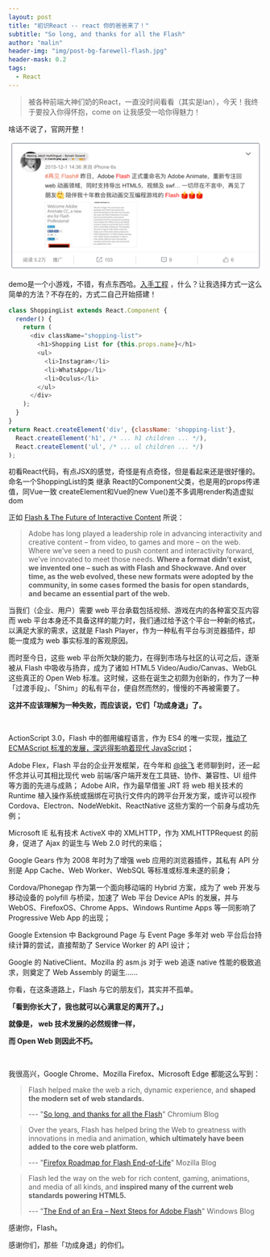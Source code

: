 ```yaml
---
layout: post
title: "初识React -- react 你的爸爸来了！"
subtitle: "So long, and thanks for all the Flash"
author: "malin"
header-img: "img/post-bg-farewell-flash.jpg"
header-mask: 0.2
tags:
  - React
---
```


> 被各种前端大神们奶的React，一直没时间看看（其实是lan），今天！我终于要投入你得怀抱，come on 让我感受一哈你得魅力！

啥话不说了，官网开整！


![](/img/in-post/post-f-f-weibo.png)


demo是一个小游戏，不错，有点东西哈。[入手工程](https://react.docschina.org/tutorial/tutorial.html#setup-option-1-write-code-in-the-browser) ，什么？让我选择方式一这么简单的方法？不存在的，方式二自己开始搭建！


```javascript
class ShoppingList extends React.Component {
  render() {
    return (
      <div className="shopping-list">
        <h1>Shopping List for {this.props.name}</h1>
        <ul>
          <li>Instagram</li>
          <li>WhatsApp</li>
          <li>Oculus</li>
        </ul>
      </div>
    );
  }
}
return React.createElement('div', {className: 'shopping-list'},
  React.createElement('h1', /* ... h1 children ... */),
  React.createElement('ul', /* ... ul children ... */)
);
```

初看React代码，有点JSX的感觉，奇怪是有点奇怪，但是看起来还是很好懂的。命名一个ShoppingList的类  继承  React的Component父类，也是用的props传递值，同Vue一致
createElement和Vue的new Vue()差不多调用render构造虚拟dom


正如 [Flash & The Future of Interactive Content](https://blogs.adobe.com/conversations/2017/07/adobe-flash-update.html) 所说：

> Adobe has long played a leadership role in advancing interactivity and creative content – from video, to games and more – on the web. Where we’ve seen a need to push content and interactivity forward, we’ve innovated to meet those needs. **Where a format didn’t exist, we invented one – such as with Flash and Shockwave. And over time, as the web evolved, these new formats were adopted by the community, in some cases formed the basis for open standards, and became an essential part of the web.**

当我们（企业、用户）需要 web 平台承载包括视频、游戏在内的各种富交互内容而 web 平台本身还不具备这样的能力时，我们通过给予这个平台一种新的格式，以满足大家的需求，这就是 Flash Player，作为一种私有平台与浏览器插件，却能一度成为 web 事实标准的客观原因。

而时至今日，这些 web 平台所欠缺的能力，在得到市场与社区的认可之后，逐渐被从 Flash 中吸收与扬弃，成为了诸如 HTML5 Video/Audio/Canvas、WebGL 这些真正的 Open Web 标准。这时候，这些在诞生之初颇为创新的，作为了一种「过渡手段」、「Shim」的私有平台，便自然而然的，慢慢的不再被需要了。

**这并不应该理解为一种失败，而应该说，它们「功成身退」了。**

<br/>

ActionScript 3.0，Flash 中的御用编程语言，作为 ES4 的唯一实现，[推动了 ECMAScript 标准的发展，深远得影响着现代 JavaScript](https://www.zhihu.com/question/49170215/answer/114640341)；

Adobe Flex，Flash 平台的企业开发框架，在今年和 [@徐飞](https://www.zhihu.com/people/sharpmaster) 老师聊到时，还一起怀念并认可其相比现代 web 前端/客户端开发在工具链、协作、兼容性、UI 组件等方面的先进与成熟；
Adobe AIR，作为最早借鉴 JRT 将 web 相关技术的 Runtime 植入操作系统或捆绑在可执行文件内的跨平台开发方案，或许可以视作 Cordova、Electron、NodeWebkit、ReactNative 这些方案的一个前身与成功先例；

Microsoft IE 私有技术 ActiveX 中的 XMLHTTP，作为 XMLHTTPRequest 的前身，促进了 Ajax 的诞生与 Web 2.0 时代的来临；

Google Gears 作为 2008 年时为了增强 web 应用的浏览器插件，其私有 API 分别是 App Cache、Web Worker、WebSQL 等标准或标准未遂的前身；

Cordova/Phonegap 作为第一个面向移动端的 Hybrid 方案，成为了 web 开发与移动设备的 polyfill 与桥梁，加速了 Web 平台 Device APIs 的发展，并与 WebOS、FirefoxOS、Chrome Apps、Windows Runtime Apps 等一同影响了 Progressive Web App 的出现；

Google Extension 中 Background Page 与 Event Page 多年对 web 平台后台持续计算的尝试，直接帮助了 Service Worker 的 API 设计；

Google 的 NativeClient、Mozilla 的 asm.js 对于 web 追逐 native 性能的极致追求，则奠定了 Web Assembly 的诞生……

你看，在这条道路上，Flash 与它的朋友们，其实并不孤单。

**「看到你长大了，我也就可以心满意足的离开了。」**

**就像是， web 技术发展的必然规律一样，**

**而 Open Web 则因此不朽。**

<br/>

我很高兴，Google Chrome、Mozilla Firefox、Microsoft Edge 都能这么写到：

> Flash helped make the web a rich, dynamic experience, and **shaped the modern set of web standards.**  
>   
> --- "[So long, and thanks for all the Flash](https://blog.chromium.org/2017/07/so-long-and-thanks-for-all-flash.html)" Chromium Blog

  

> Over the years, Flash has helped bring the Web to greatness with innovations in media and animation, **which ultimately have been added to the core web platform.**  
>   
> --- "[Firefox Roadmap for Flash End-of-Life](https://blog.mozilla.org/futurereleases/2017/07/25/firefox-roadmap-flash-end-life/)" Mozilla Blog

  

> Flash led the way on the web for rich content, gaming, animations, and media of all kinds, and **inspired many of the current web standards powering HTML5.**  
>   
> --- "[The End of an Era – Next Steps for Adobe Flash](https://blogs.windows.com/msedgedev/2017/07/25/flash-on-windows-timeline/)" Windows Blog

  

感谢你，Flash。

感谢你们，那些「功成身退」的你们。